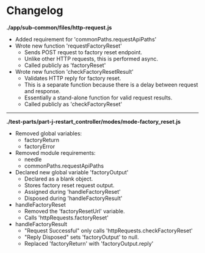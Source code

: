 # Changelog

**./app/sub-common/files/http-request.js**
* Added requirement for 'commonPaths.requestApiPaths'
* Wrote new function 'requestFactoryReset'
	* Sends POST request to factory reset endpoint.
	* Unlike other HTTP requests, this is performed async.
	* Called publicly as 'factoryReset'
* Wrote new function 'checkFactoryResetResult'
	* Validates HTTP reply for factory reset.
	* This is a separate function because there is a delay between request and response.
	* Essentially a stand-alone function for valid request results.
	* Called publicly as 'checkFactoryReset'

---

**./test-parts/part-j-restart_controller/modes/mode-factory_reset.js**
* Removed global variables:
	* factoryReturn
	* factoryError
* Removed module requirements:
	* needle
	* commonPaths.requestApiPaths
* Declared new global variable 'factoryOutput'
	* Declared as a blank object.
	* Stores factory reset request output.
	* Assigned during 'handleFactoryReset'
	* Disposed during 'handleFactoryResult'
* handleFactoryReset
	* Removed the 'factoryResetUrl' variable.
	* Calls 'httpRequests.factoryReset'
* handleFactoryResult
	* "Request Successful" only calls 'httpRequests.checkFactoryReset'
	* "Reply Disposed" sets 'factoryOutput' to null.
	* Replaced 'factoryReturn' with 'factoryOutput.reply'
